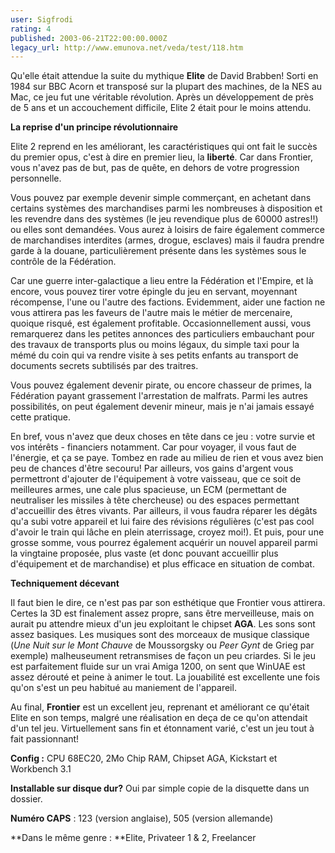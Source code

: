 ```yaml
---
user: Sigfrodi
rating: 4
published: 2003-06-21T22:00:00.000Z
legacy_url: http://www.emunova.net/veda/test/118.htm
---
```

Qu'elle était attendue la suite du mythique **Elite** de David Brabben! Sorti en 1984 sur BBC Acorn et transposé sur la plupart des machines, de la NES au Mac, ce jeu fut une véritable révolution. Après un développement de près de 5 ans et un accouchement difficile, Elite 2 était pour le moins attendu.  

  

**La reprise d'un principe révolutionnaire**  

  

Elite 2 reprend en les améliorant, les caractéristiques qui ont fait le succès du premier opus, c'est à dire en premier lieu, la **liberté**. Car dans Frontier, vous n'avez pas de but, pas de quête, en dehors de votre progression personnelle.  

  

Vous pouvez par exemple devenir simple commerçant, en achetant dans certains systèmes des marchandises parmi les nombreuses à disposition et les revendre dans des systèmes (le jeu revendique plus de 60000 astres!!) ou elles sont demandées. Vous aurez à loisirs de faire également commerce de marchandises interdites (armes, drogue, esclaves) mais il faudra prendre garde à la douane, particulièrement présente dans les systèmes sous le contrôle de la Fédération.  

  

Car une guerre inter-galactique a lieu entre la Fédération et l'Empire, et là encore, vous pouvez tirer votre épingle du jeu en servant, moyennant récompense, l'une ou l'autre des factions. Evidemment, aider une faction ne vous attirera pas les faveurs de l'autre mais le métier de mercenaire, quoique risqué, est également profitable. Occasionnellement aussi, vous remarquerez dans les petites annonces des particuliers embauchant pour des travaux de transports plus ou moins légaux, du simple taxi pour la mémé du coin qui va rendre visite à ses petits enfants au transport de documents secrets subtilisés par des traitres.  

  

Vous pouvez également devenir pirate, ou encore chasseur de primes, la Fédération payant grassement l'arrestation de malfrats. Parmi les autres possibilités, on peut également devenir mineur, mais je n'ai jamais essayé cette pratique.  

  

En bref, vous n'avez que deux choses en tête dans ce jeu : votre survie et vos intérêts - financiers notamment. Car pour voyager, il vous faut de l'énergie, et ça se paye. Tombez en rade au milieu de rien et vous avez bien peu de chances d'être secouru! Par ailleurs, vos gains d'argent vous permettront d'ajouter de l'équipement à votre vaisseau, que ce soit de meilleures armes, une cale plus spacieuse, un ECM (permettant de neutraliser les missiles à tête chercheuse) ou des espaces permettant d'accueillir des êtres vivants. Par ailleurs, il vous faudra réparer les dégâts qu'a subi votre appareil et lui faire des révisions régulières (c'est pas cool d'avoir le train qui lâche en plein aterrissage, croyez moi!). Et puis, pour une grosse somme, vous pourrez également acquérir un nouvel appareil parmi la vingtaine proposée, plus vaste (et donc pouvant accueillir plus d'équipement et de marchandise) et plus efficace en situation de combat.  

  

**Techniquement décevant**  

  

Il faut bien le dire, ce n'est pas par son esthétique que Frontier vous attirera. Certes la 3D est finalement assez propre, sans être merveilleuse, mais on aurait pu attendre mieux d'un jeu exploitant le chipset **AGA**. Les sons sont assez basiques. Les musiques sont des morceaux de musique classique (_Une Nuit sur le Mont Chauve_ de Moussorgsky ou _Peer Gynt_ de Grieg par exemple) malheuseument retransmises de façon un peu criardes. Si le jeu est parfaitement fluide sur un vrai Amiga 1200, on sent que WinUAE est assez dérouté et peine à animer le tout. La jouabilité est excellente une fois qu'on s'est un peu habitué au maniement de l'appareil.  

  

Au final, **Frontier** est un excellent jeu, reprenant et améliorant ce qu'était Elite en son temps, malgré une réalisation en deça de ce qu'on attendait d'un tel jeu. Virtuellement sans fin et étonnament varié, c'est un jeu tout à fait passionnant!  

  

**Config :** CPU 68EC20, 2Mo Chip RAM, Chipset AGA, Kickstart et Workbench 3.1  

  

**Installable sur disque dur?** Oui par simple copie de la disquette dans un dossier.  

  

**Numéro CAPS** : 123 (version anglaise), 505 (version allemande)  

  

**Dans le même genre : **Elite, Privateer 1 & 2, Freelancer